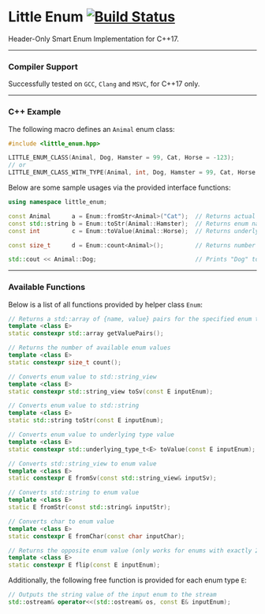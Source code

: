 # Little Enum [![Build Status](https://travis-ci.com/phil-zxx/LittleEnum.svg?branch=master)](https://travis-ci.com/phil-zxx/LittleEnum)
Header-Only Smart Enum Implementation for C++17.

---

### Compiler Support
Successfully tested on `GCC`, `Clang` and `MSVC`, for C++17 only.

---

### C++ Example
The following macro defines an `Animal` enum class:
```cpp
#include <little_enum.hpp>

LITTLE_ENUM_CLASS(Animal, Dog, Hamster = 99, Cat, Horse = -123);
// or
LITTLE_ENUM_CLASS_WITH_TYPE(Animal, int, Dog, Hamster = 99, Cat, Horse = -123);
```
Below are some sample usages via the provided interface functions:
```cpp
using namespace little_enum;

const Animal      a = Enum::fromStr<Animal>("Cat");  // Returns actual enum value = Animal::Cat
const std::string b = Enum::toStr(Animal::Hamster);  // Returns enum name string = "Hamster"
const int         c = Enum::toValue(Animal::Horse);  // Returns underlying int value = -123

const size_t      d = Enum::count<Animal>();         // Returns number of Animal enums = 4

std::cout << Animal::Dog;                            // Prints "Dog" to output stream
```

---

### Available Functions
Below is a list of all functions provided by helper class `Enum`:
```cpp
// Returns a std::array of {name, value} pairs for the specified enum type
template <class E>
static constexpr std::array getValuePairs();

// Returns the number of available enum values
template <class E>
static constexpr size_t count();

// Converts enum value to std::string_view
template <class E>
static constexpr std::string_view toSv(const E inputEnum);

// Converts enum value to std::string
template <class E>
static std::string toStr(const E inputEnum);

// Converts enum value to underlying type value
template <class E>
static constexpr std::underlying_type_t<E> toValue(const E inputEnum);

// Converts std::string_view to enum value
template <class E>
static constexpr E fromSv(const std::string_view& inputSv);

// Converts std::string to enum value
template <class E>
static E fromStr(const std::string& inputStr);

// Converts char to enum value
template <class E>
static constexpr E fromChar(const char inputChar);

// Returns the opposite enum value (only works for enums with exactly 2 values)
template <class E>
static constexpr E flip(const E inputEnum);
```
Additionally, the following free function is provided for each enum type `E`:
```cpp
// Outputs the string value of the input enum to the stream
std::ostream& operator<<(std::ostream& os, const E& inputEnum);
```
